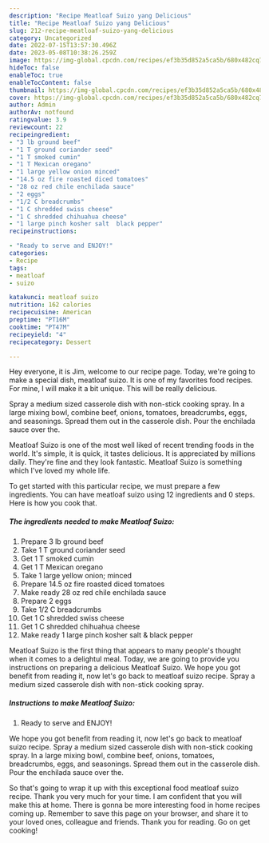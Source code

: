```yaml
---
description: "Recipe Meatloaf Suizo yang Delicious"
title: "Recipe Meatloaf Suizo yang Delicious"
slug: 212-recipe-meatloaf-suizo-yang-delicious
category: Uncategorized
date: 2022-07-15T13:57:30.496Z
date: 2023-05-08T10:38:26.259Z
image: https://img-global.cpcdn.com/recipes/ef3b35d852a5ca5b/680x482cq70/meatloaf-suizo-recipe-main-photo.jpg
hideToc: false
enableToc: true
enableTocContent: false
thumbnail: https://img-global.cpcdn.com/recipes/ef3b35d852a5ca5b/680x482cq70/meatloaf-suizo-recipe-main-photo.jpg
cover: https://img-global.cpcdn.com/recipes/ef3b35d852a5ca5b/680x482cq70/meatloaf-suizo-recipe-main-photo.jpg
author: Admin
authorAv: notfound
ratingvalue: 3.9
reviewcount: 22
recipeingredient:
- "3 lb ground beef"
- "1 T ground coriander seed"
- "1 T smoked cumin"
- "1 T Mexican oregano"
- "1 large yellow onion minced"
- "14.5 oz fire roasted diced tomatoes"
- "28 oz red chile enchilada sauce"
- "2 eggs"
- "1/2 C breadcrumbs"
- "1 C shredded swiss cheese"
- "1 C shredded chihuahua cheese"
- "1 large pinch kosher salt  black pepper"
recipeinstructions:

- "Ready to serve and ENJOY!"
categories:
- Recipe
tags:
- meatloaf
- suizo

katakunci: meatloaf suizo 
nutrition: 162 calories
recipecuisine: American
preptime: "PT16M"
cooktime: "PT47M"
recipeyield: "4"
recipecategory: Dessert

---
```



Hey everyone, it is Jim, welcome to our recipe page. Today, we're going to make a special dish, meatloaf suizo. It is one of my favorites food recipes. For mine, I will make it a bit unique. This will be really delicious.

Spray a medium sized casserole dish with non-stick cooking spray. In a large mixing bowl, combine beef, onions, tomatoes, breadcrumbs, eggs, and seasonings. Spread them out in the casserole dish. Pour the enchilada sauce over the.

Meatloaf Suizo is one of the most well liked of recent trending foods in the world. It's simple, it is quick, it tastes delicious. It is appreciated by millions daily. They're fine and they look fantastic. Meatloaf Suizo is something which I've loved my whole life.


To get started with this particular recipe, we must prepare a few ingredients. You can have meatloaf suizo using 12 ingredients and 0 steps. Here is how you cook that.

<!--inarticleads1-->

##### The ingredients needed to make Meatloaf Suizo:

1. Prepare 3 lb ground beef
1. Take 1 T ground coriander seed
1. Get 1 T smoked cumin
1. Get 1 T Mexican oregano
1. Take 1 large yellow onion; minced
1. Prepare 14.5 oz fire roasted diced tomatoes
1. Make ready 28 oz red chile enchilada sauce
1. Prepare 2 eggs
1. Take 1/2 C breadcrumbs
1. Get 1 C shredded swiss cheese
1. Get 1 C shredded chihuahua cheese
1. Make ready 1 large pinch kosher salt &amp; black pepper


Meatloaf Suizo is the first thing that appears to many people&#39;s thought when it comes to a delightul meal. Today, we are going to provide you instructions on preparing a delicious Meatloaf Suizo. We hope you got benefit from reading it, now let&#39;s go back to meatloaf suizo recipe. Spray a medium sized casserole dish with non-stick cooking spray. 

<!--inarticleads2-->

##### Instructions to make Meatloaf Suizo:


1. Ready to serve and ENJOY!

We hope you got benefit from reading it, now let&#39;s go back to meatloaf suizo recipe. Spray a medium sized casserole dish with non-stick cooking spray. In a large mixing bowl, combine beef, onions, tomatoes, breadcrumbs, eggs, and seasonings. Spread them out in the casserole dish. Pour the enchilada sauce over the. 

So that's going to wrap it up with this exceptional food meatloaf suizo recipe. Thank you very much for your time. I am confident that you will make this at home. There is gonna be more interesting food in home recipes coming up. Remember to save this page on your browser, and share it to your loved ones, colleague and friends. Thank you for reading. Go on get cooking!
